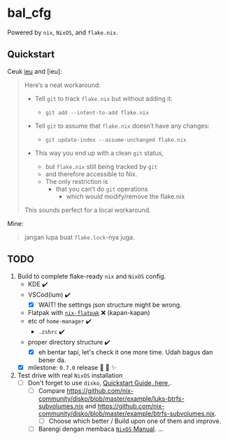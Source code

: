 # bal_cfg

Powered by `nix`, `NixOS`, and `flake.nix`.

## Quickstart

Ceuk [ieu](https://discourse.nixos.org/t/can-i-use-flakes-within-a-git-repo-without-committing-flake-nix/18196/5) and [ieu]:
> Here’s a neat workaround:
>
> - Tell `git` to track `flake.nix` but without adding it:
>   - `git add --intent-to-add flake.nix`
> - Tell `git` to assume that `flake.nix` doesn’t have any changes:
>   - `git update-index --assume-unchanged flake.nix`
>
> - This way you end up with a clean `git` status,
>   - but `flake.nix` still being tracked by `git`
>   - and therefore accessible to Nix.
>   - The only restriction is
>     - that you can’t do `git` operations
>       - which would modify/remove the flake.nix
>
> This sounds perfect for a local workaround.

Mine:
> jangan lupa buat `flake.lock`-nya juga.

## TODO

1. Build to complete flake-ready `nix` and `NixOS` config.
   - KDE ✔️
   - VSCod(ium) ✔️
     - [x] WAIT! the settings json structure might be wrong.
   - Flatpak with [`nix-flatpak`](https://github.com/gmodena/nix-flatpak) ❌ (kapan-kapan)
   - etc of `home-manager` ✔️
     - `.zshrc` ✔️
   - proper directory structure ✔️
     - [x] eh bentar tapi, let's check it one more time. Udah bagus dan bener da.
   - [x] milestone: `0.7.0` release 🎂 🎊 ✨
2. Test drive with real `NixOS` installation
   - [ ] Don't forget to use `disko`, [Quickstart Guide, here](https://github.com/nix-community/disko/blob/master/docs/quickstart.md),.
     - [ ] Compare <https://github.com/nix-community/disko/blob/master/example/luks-btrfs-subvolumes.nix> and <https://github.com/nix-community/disko/blob/master/example/btrfs-subvolumes.nix>.
       - [ ] Choose which better / Build upon one of them and improve.
     - [ ] Barengi dengan membaca [`NixOS` Manual](https://nixos.org/manual/nixos/stable/).
...
